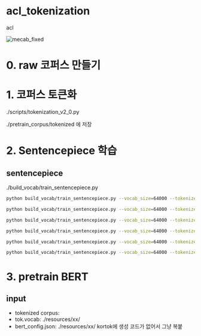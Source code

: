 # acl_tokenization
acl

![mecab_fixed](https://github.com/taeheejeon22/konlpy-mecab-fixed)


# 0. raw 코퍼스 만들기

# 1. 코퍼스 토큰화
./scripts/tokenization_v2_0.py

./pretrain_corpus/tokenized 에 저장


# 2. Sentencepiece 학습

[comment]: <> (## mecab 토큰화)

[comment]: <> (./build_vocab/build_mecab_vocab_our.py &#40;자동화 위해 코드 수정 필요&#41;)

[comment]: <> (```bash)

[comment]: <> (python build_vocab/build_mecab_vocab_our.py --vocab_size=64000)

[comment]: <> (```)


## sentencepiece
./build_vocab/train_sentencepiece.py
```bash
python build_vocab/train_sentencepiece.py --vocab_size=64000 --tokenizer_type="orig" --composition_type="composed"

python build_vocab/train_sentencepiece.py --vocab_size=64000 --tokenizer_type="orig" --composition_type="decomposed_pure"

python build_vocab/train_sentencepiece.py --vocab_size=64000 --tokenizer_type="orig" --composition_type="decomposed_morphological"

python build_vocab/train_sentencepiece.py --vocab_size=64000 --tokenizer_type="fixed" --composition_type="composed"

python build_vocab/train_sentencepiece.py --vocab_size=64000 --tokenizer_type="fixed" --composition_type="decomposed_pure"

python build_vocab/train_sentencepiece.py --vocab_size=64000 --tokenizer_type="fixed" --composition_type="decomposed_morphological"

```


# 3. pretrain BERT
## input 
- tokenized corpus:
- tok.vocab: ./resources/xx/
- bert_config.json: ./resources/xx/
   kortok에 생성 코드가 없어서 그냥 복붙